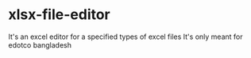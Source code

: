 # xlsx-file-editor
It's an excel editor for a specified types of excel files
It's only meant for edotco bangladesh
